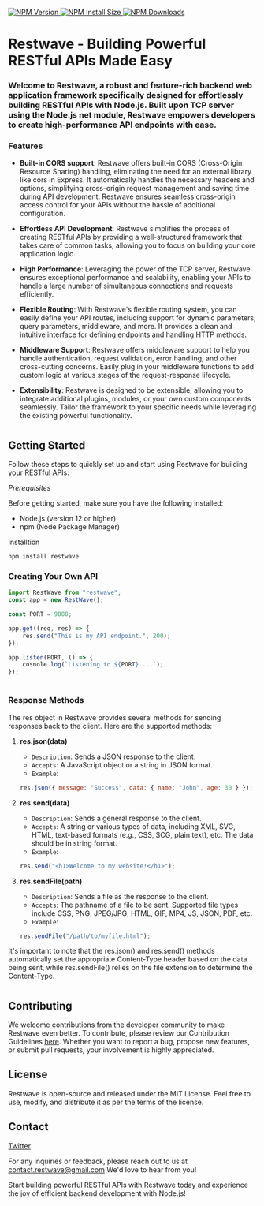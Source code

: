 
<p>

<a href="https://npmjs.org/package/restwave" rel="nofollow">
  <img src="https://badgen.net/npm/v/restwave" alt="NPM Version" data-canonical-src="https://badgen.net/npm/v/restwave" style="max-width: 100%;">
</a>

<a href="https://packagephobia.com/result?p=restwave" rel="nofollow">
  <img src="https://badgen.net/packagephobia/install/restwave" alt="NPM Install Size" data-canonical-src="https://badgen.net/packagephobia/install/restwave" style="max-width: 100%;">
</a>

<a href="https://npmcharts.com/compare/restwave?minimal=true" rel="nofollow">
  <img src="https://badgen.net/npm/dm/restwave" alt="NPM Downloads" data-canonical-src="https://badgen.net/npm/dm/restwave" style="max-width: 100%;">
</a>

</p>

# **Restwave - Building Powerful RESTful APIs Made Easy**



### **Welcome to Restwave, a robust and feature-rich backend web application framework specifically designed for effortlessly building RESTful APIs with Node.js. Built upon TCP server using the Node.js net module, Restwave empowers developers to create high-performance API endpoints with ease.**

### **Features**

- **Built-in CORS support**: Restwave offers built-in CORS (Cross-Origin Resource Sharing) handling, eliminating the need for an external library like cors in Express. It automatically handles the necessary headers and options, simplifying cross-origin request management and saving time during API development. Restwave ensures seamless cross-origin access control for your APIs without the hassle of additional configuration.

- **Effortless API Development**: Restwave simplifies the process of creating RESTful APIs by providing a well-structured framework that takes care of common tasks, allowing you to focus on building your core application logic.

- **High Performance**: Leveraging the power of the TCP server, Restwave ensures exceptional performance and scalability, enabling your APIs to handle a large number of simultaneous connections and requests efficiently.

- **Flexible Routing**: With Restwave's flexible routing system, you can easily define your API routes, including support for dynamic parameters, query parameters, middleware, and more. It provides a clean and intuitive interface for defining endpoints and handling HTTP methods.

- **Middleware Support**: Restwave offers middleware support to help you handle authentication, request validation, error handling, and other cross-cutting concerns. Easily plug in your middleware functions to add custom logic at various stages of the request-response lifecycle.

- **Extensibility**: Restwave is designed to be extensible, allowing you to integrate additional plugins, modules, or your own custom components seamlessly. Tailor the framework to your specific needs while leveraging the existing powerful functionality.

#

## **Getting Started**

Follow these steps to quickly set up and start using Restwave for building your RESTful APIs:

_Prerequisites_

Before getting started, make sure you have the following installed:

- Node.js (version 12 or higher)
- npm (Node Package Manager)

Installtion

```
npm install restwave
```

### **Creating Your Own API**

```js
import RestWave from "restwave";
const app = new RestWave();

const PORT = 9000;

app.get((req, res) => {
	res.send("This is my API endpoint.", 200);
});

app.listen(PORT, () => {
	cosnole.log(`Listening to ${PORT}....`);
});
```

#

### **Response Methods**

The res object in Restwave provides several methods for sending responses back to the client. Here are the supported methods:

1. **res.json(data)**

   - `Description`: Sends a JSON response to the client.
   - `Accepts`: A JavaScript object or a string in JSON format.
   - `Example`:

   ```js
   res.json({ message: "Success", data: { name: "John", age: 30 } });
   ```

2. **res.send(data)**
   - `Description`: Sends a general response to the client.
   - `Accepts`: A string or various types of data, including XML, SVG, HTML, text-based formats (e.g., CSS, SCG, plain text), etc. The data should be in string format.
   - `Example`:
   ```js
   res.send("<h1>Welcome to my website!</h1>");
   ```
3. **res.sendFile(path)**

   - `Description`: Sends a file as the response to the client.
   - `Accepts`: The pathname of a file to be sent. Supported file types include CSS, PNG, JPEG/JPG, HTML, GIF, MP4, JS, JSON, PDF, etc.
   - `Example`:

   ```js
   res.sendFile("/path/to/myfile.html");
   ```

It's important to note that the res.json() and res.send() methods automatically set the appropriate Content-Type header based on the data being sent, while res.sendFile() relies on the file extension to determine the Content-Type.

#

## **Contributing**

We welcome contributions from the developer community to make Restwave even better. To contribute, please review our Contribution Guidelines [here](https://github.com/streamlen/restwave/blob/main/CONTRIBUTING.md). Whether you want to report a bug, propose new features, or submit pull requests, your involvement is highly appreciated.

## **License**

Restwave is open-source and released under the MIT License. Feel free to use, modify, and distribute it as per the terms of the license.

## **Contact**

[Twitter](https://twitter.com/streamlen)

For any inquiries or feedback, please reach out to us at contact.restwave@gmail.com We'd love to hear from you!

Start building powerful RESTful APIs with Restwave today and experience the joy of efficient backend development with Node.js!
